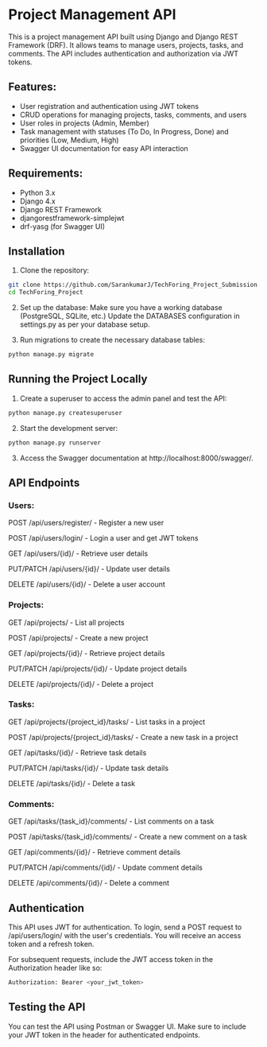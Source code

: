 # Project Management API

This is a project management API built using Django and Django REST Framework (DRF). It allows teams to manage users, projects, tasks, and comments. The API includes authentication and authorization via JWT tokens.

## Features:
- User registration and authentication using JWT tokens
- CRUD operations for managing projects, tasks, comments, and users
- User roles in projects (Admin, Member)
- Task management with statuses (To Do, In Progress, Done) and priorities (Low, Medium, High)
- Swagger UI documentation for easy API interaction

## Requirements:
- Python 3.x
- Django 4.x
- Django REST Framework
- djangorestframework-simplejwt
- drf-yasg (for Swagger UI)

## Installation

1. Clone the repository:

```bash
git clone https://github.com/SarankumarJ/TechForing_Project_Submission.git
cd TechForing_Project
```

2. Set up the database:
Make sure you have a working database (PostgreSQL, SQLite, etc.)
Update the DATABASES configuration in settings.py as per your database setup.

3. Run migrations to create the necessary database tables:
```bash
python manage.py migrate
```

## Running the Project Locally

1. Create a superuser to access the admin panel and test the API:
```bash
python manage.py createsuperuser
```

2. Start the development server:
```bash
python manage.py runserver
```
3. Access the Swagger documentation at http://localhost:8000/swagger/.

## API Endpoints
### Users:

POST /api/users/register/ - Register a new user

POST /api/users/login/ - Login a user and get JWT tokens

GET /api/users/{id}/ - Retrieve user details

PUT/PATCH /api/users/{id}/ - Update user details

DELETE /api/users/{id}/ - Delete a user account

### Projects:

GET /api/projects/ - List all projects

POST /api/projects/ - Create a new project

GET /api/projects/{id}/ - Retrieve project details

PUT/PATCH /api/projects/{id}/ - Update project details

DELETE /api/projects/{id}/ - Delete a project

### Tasks:

GET /api/projects/{project_id}/tasks/ - List tasks in a project

POST /api/projects/{project_id}/tasks/ - Create a new task in a project

GET /api/tasks/{id}/ - Retrieve task details

PUT/PATCH /api/tasks/{id}/ - Update task details

DELETE /api/tasks/{id}/ - Delete a task

### Comments:

GET /api/tasks/{task_id}/comments/ - List comments on a task

POST /api/tasks/{task_id}/comments/ - Create a new comment on a task

GET /api/comments/{id}/ - Retrieve comment details

PUT/PATCH /api/comments/{id}/ - Update comment details

DELETE /api/comments/{id}/ - Delete a comment


## Authentication
This API uses JWT for authentication. To login, send a POST request to /api/users/login/ with the user's credentials. You will receive an access token and a refresh token.

For subsequent requests, include the JWT access token in the Authorization header like so:

```bash
Authorization: Bearer <your_jwt_token>
```
## Testing the API
You can test the API using Postman or Swagger UI. Make sure to include your JWT token in the header for authenticated endpoints.
